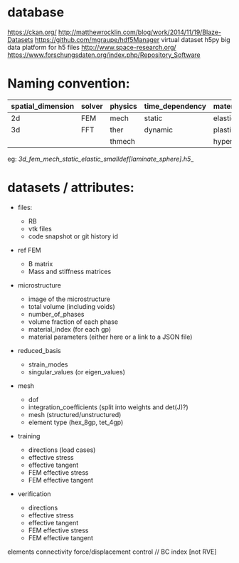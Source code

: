 # database
https://ckan.org/
http://matthewrocklin.com/blog/work/2014/11/19/Blaze-Datasets
https://github.com/mgraupe/hdf5Manager
virtual dataset h5py
big data platform for h5 files
http://www.space-research.org/
https://www.forschungsdaten.org/index.php/Repository_Software


# Naming convention:

| spatial_dimension  | solver  | physics  | time_dependency  | material_model  | deformation |
|--------------------|---------|----------|------------------|-----------------|-------------|
| 2d                 | FEM     | mech     | static           | elastic         | smalldef    |
| 3d                 | FFT     | ther     | dynamic          | plastic         | largedef    |
|                    |         | thmech   |                  | hyperelastic    |             |

eg: __3d_fem_mech_static_elastic_smalldef_[laminate_sphere].h5__

# datasets / attributes:
- files:
  - RB
  - vtk files
  - code snapshot or git history id

- ref FEM
  - B matrix
  - Mass and stiffness matrices
- microstructure
  - image of the microstructure
  - total volume (including voids)
  - number_of_phases
  - volume fraction of each phase
  - material_index (for each gp)
  - material parameters (either here or a link to a JSON file)
- reduced_basis
  - strain_modes
  - singular_values (or eigen_values)
- mesh
  - dof
  - integration_coefficients (split into weights and det(J)?)
  - mesh (structured/unstructured)
  - element type (hex_8gp, tet_4gp)
- training
  - directions (load cases)
  - effective stress
  - effective tangent
  - FEM effective stress
  - FEM effective tangent
- verification
  - directions
  - effective stress
  - effective tangent
  - FEM effective stress
  - FEM effective tangent


elements connectivity
force/displacement control // BC index [not RVE]
